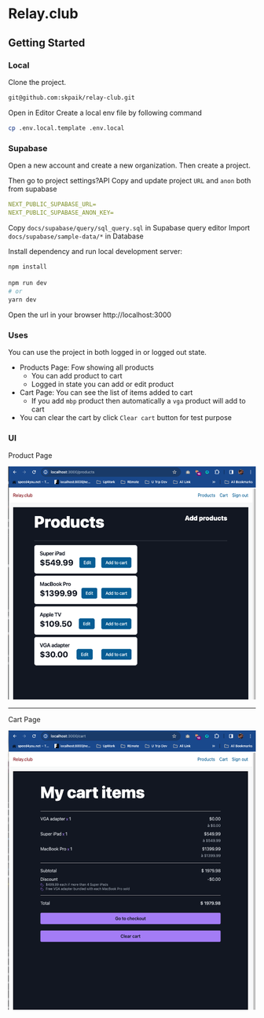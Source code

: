 # Relay.club
## Getting Started

### Local
Clone the project.
```bash
git@github.com:skpaik/relay-club.git
```

Open in Editor
Create a local env file by following command

```bash
cp .env.local.template .env.local
```

### Supabase
Open a new account and create a new organization.
Then create a project.

Then go to project settings?API
Copy and update project `URL` and `anon` both from supabase

```yaml
NEXT_PUBLIC_SUPABASE_URL=
NEXT_PUBLIC_SUPABASE_ANON_KEY=
```

Copy `docs/supabase/query/sql_query.sql` in Supabase query editor
Import `docs/supabase/sample-data/*` in Database

Install dependency and run local development server:

```bash
npm install

npm run dev
# or
yarn dev
```

Open the url in your browser
http://localhost:3000

### Uses
You can use the project in both logged in or logged out state.

- Products Page: Fow showing all products
    - You can add product to cart
    - Logged in state you can add or edit product
- Cart Page: You can see the list of items added to cart
  - If you add `mbp` product then automatically a `vga` product will add to cart
- You can clear the cart by click `Clear cart` button for test purpose

### UI
Product Page

![Product Page](docs/screenshots/product_list.png)

---

Cart Page

![Product Page](docs/screenshots/cart_1.png)